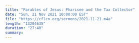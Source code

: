 ```yaml
---
title: "Parables of Jesus: Pharisee and the Tax Collector"
date: "Sun, 21 Nov 2021 10:00:00 EST"
file: "https://cflcn.org/sermons/2021-11-21.m4a"
length: "13204635"
duration: "27:40"
summary: 
---
```

